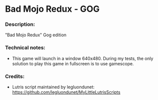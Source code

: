 # Bad Mojo Redux - GOG
### Description:
"Bad Mojo Redux" Gog edition
### Technical notes:
- This game will launch in a window 640x480. During my tests, the only solution to play this game in fullscreen is to use gamescope.
### Credits:
- Lutris script maintained by legluondunet: https://github.com/legluondunet/MyLittleLutrisScripts
